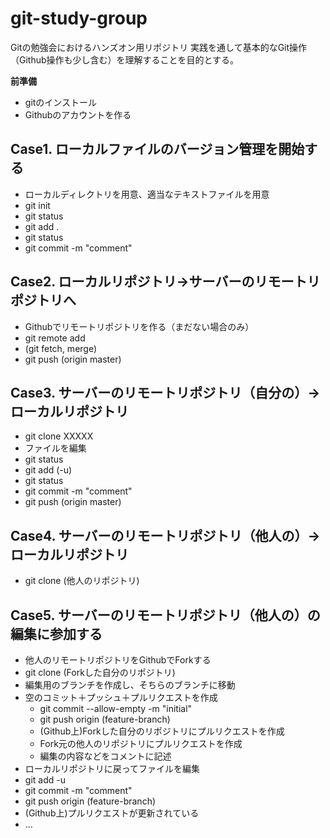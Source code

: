 # git-study-group
Gitの勉強会におけるハンズオン用リポジトリ
実践を通して基本的なGit操作（Github操作も少し含む）を理解することを目的とする。

**前準備**

- gitのインストール
- Githubのアカウントを作る

## Case1. ローカルファイルのバージョン管理を開始する

- ローカルディレクトリを用意、適当なテキストファイルを用意
- git init
- git status
- git add .
- git status
- git commit -m "comment"


## Case2. ローカルリポジトリ→サーバーのリモートリポジトリへ

- Githubでリモートリポジトリを作る（まだない場合のみ）
- git remote add
- (git fetch, merge)
- git push (origin master)


## Case3. サーバーのリモートリポジトリ（自分の）→ローカルリポジトリ

- git clone XXXXX
- ファイルを編集
- git status
- git add (-u)
- git status
- git commit -m "comment"
- git push (origin master)


## Case4. サーバーのリモートリポジトリ（他人の）→ローカルリポジトリ

- git clone (他人のリポジトリ)


## Case5. サーバーのリモートリポジトリ（他人の）の編集に参加する

- 他人のリモートリポジトリをGithubでForkする
- git clone (Forkした自分のリポジトリ)
- 編集用のブランチを作成し、そちらのブランチに移動
- 空のコミット＋プッシュ＋プルリクエストを作成
  - git commit --allow-empty -m "initial"
  - git push origin (feature-branch)
  - (Github上)Forkした自分のリポジトリにプルリクエストを作成
  - Fork元の他人のリポジトリにプルリクエストを作成
  - 編集の内容などをコメントに記述
- ローカルリポジトリに戻ってファイルを編集
- git add -u
- git commit -m "comment"
- git push origin (feature-branch)
- (Github上)プルリクエストが更新されている
- ...

